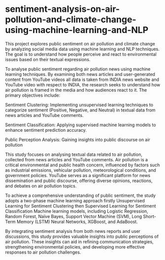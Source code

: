 # sentiment-analysis-on-air-pollution-and-climate-change-using-machine-learning-and-NLP
This project explores public sentiment on air pollution and climate change by analyzing social media data using machine learning and NLP techniques. The goal is to understand how people perceive and react to environmental issues based on their textual expressions.

To analyse public sentiment regarding air pollution news using machine learning techniques. By examining both news articles and user-generated content from YouTube videos all data is taken from INDIA news website and YouTube video with respect to INDIA, the research seeks to understand how air pollution is framed in the media and how audiences react to it. The primary objectives include: 

Sentiment Clustering: Implementing unsupervised learning techniques to categorize sentiment (Positive, Negative, and Neutral) in textual data from news articles and YouTube comments. 

Sentiment Classification: Applying supervised machine learning models to enhance sentiment prediction accuracy. 

Public Perception Analysis: Gaining insights into public discourse on air pollution 

This study focuses on analysing textual data related to air pollution, collected from news articles and YouTube comments. Air pollution is a critical environmental and public health concern, influenced by factors such as industrial emissions, vehicular pollution, meteorological conditions, and government policies. YouTube serves as a significant platform for news dissemination and public discourse, offering diverse opinions, reactions, and debates on air pollution topics. 

To achieve a comprehensive understanding of public sentiment, the study adopts a two-phase machine learning approach firstly Unsupervised Learning for Sentiment Clustering then Supervised Learning for Sentiment Classification Machine learning models, including Logistic Regression, Random Forest, Naïve Bayes, Support Vector Machine (SVM), Long Short-Term Memory (LSTM) Neural Networks, XGBoost, and AdaBoost. 

By integrating sentiment analysis from both news reports and user discussions, this study provides valuable insights into public perceptions of air pollution. These insights can aid in refining communication strategies, strengthening environmental policies, and developing more effective responses to air pollution challenges. 
